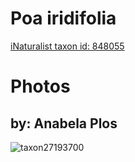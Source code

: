 
Poa iridifolia
==============
  
[iNaturalist taxon id: 848055](https://www.inaturalist.org/taxa/848055)
# Photos

## by: Anabela Plos
  
![taxon27193700](https://inaturalist-open-data.s3.amazonaws.com/photos/30162439/medium.jpeg)